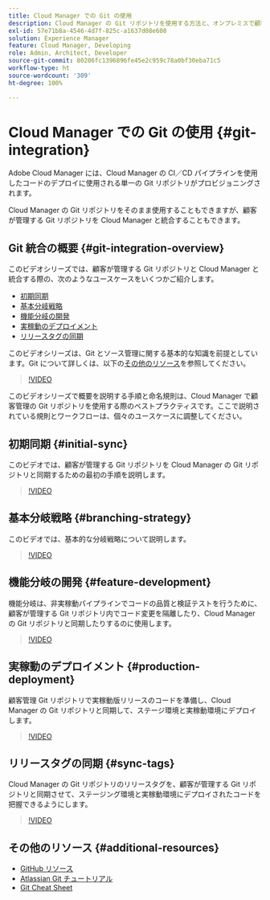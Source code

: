 ```yaml
---
title: Cloud Manager での Git の使用
description: Cloud Manager の Git リポジトリを使用する方法と、オンプレミスで顧客管理された独自の Git リポジトリを Cloud Manager と統合する方法について説明します。
exl-id: 57e71b8a-4546-4d7f-825c-a1637d08e608
solution: Experience Manager
feature: Cloud Manager, Developing
role: Admin, Architect, Developer
source-git-commit: 80206fc1396896fe45e2c959c78a0bf30eba71c5
workflow-type: ht
source-wordcount: '309'
ht-degree: 100%

---
```


# Cloud Manager での Git の使用 {#git-integration}

Adobe Cloud Manager には、Cloud Manager の CI／CD パイプラインを使用したコードのデプロイに使用される単一の Git リポジトリがプロビジョニングされます。

Cloud Manager の Git リポジトリをそのまま使用することもできますが、顧客が管理する Git リポジトリを Cloud Manager と統合することもできます。

## Git 統合の概要 {#git-integration-overview}

このビデオシリーズでは、顧客が管理する Git リポジトリと Cloud Manager と統合する際の、次のようなユースケースをいくつかご紹介します。

* [初期同期](#initial-sync)
* [基本分岐戦略](#branching-strategy)
* [機能分岐の開発](#feature-development)
* [実稼動のデプロイメント](#production-deployment)
* [リリースタグの同期](#sync-tags)

このビデオシリーズは、Git とソース管理に関する基本的な知識を前提としています。Git について詳しくは、以下の[その他のリソース](#additional-resources)を参照してください。

>[!VIDEO](https://video.tv.adobe.com/v/28710/)

このビデオシリーズで概要を説明する手順と命名規則は、Cloud Manager で顧客管理の Git リポジトリを使用する際のベストプラクティスです。ここで説明されている規則とワークフローは、個々のユースケースに調整してください。

## 初期同期 {#initial-sync}

このビデオでは、顧客が管理する Git リポジトリを Cloud Manager の Git リポジトリと同期するための最初の手順を説明します。

>[!VIDEO](https://video.tv.adobe.com/v/28711/?quality=12)

## 基本分岐戦略 {#branching-strategy}

このビデオでは、基本的な分岐戦略について説明します。

>[!VIDEO](https://video.tv.adobe.com/v/28712/?quality=12)

## 機能分岐の開発 {#feature-development}

機能分岐は、非実稼動パイプラインでコードの品質と検証テストを行うために、顧客が管理する Git リポジトリ内でコード変更を隔離したり、Cloud Manager の Git リポジトリと同期したりするのに使用します。

>[!VIDEO](https://video.tv.adobe.com/v/28723/?quality=12)

## 実稼動のデプロイメント {#production-deployment}

顧客管理 Git リポジトリで実稼動版リリースのコードを準備し、Cloud Manager の Git リポジトリと同期して、ステージ環境と実稼動環境にデプロイします。

>[!VIDEO](https://video.tv.adobe.com/v/28724/?quality=12)

## リリースタグの同期 {#sync-tags}

Cloud Manager の Git リポジトリのリリースタグを、顧客が管理する Git リポジトリと同期させて、ステージング環境と実稼動環境にデプロイされたコードを把握できるようにします。

>[!VIDEO](https://video.tv.adobe.com/v/28725/?quality=12)

## その他のリソース {#additional-resources}

* [GitHub リソース](https://docs.github.com/ja/get-started/getting-started-with-git/set-up-git)
* [Atlassian Git チュートリアル](https://www.atlassian.com/git/tutorials/what-is-version-control)
* [Git Cheat Sheet](https://education.github.com/git-cheat-sheet-education.pdf)
